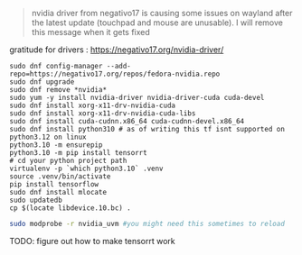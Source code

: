 > nvidia driver from negativo17 is causing some issues on wayland after the latest update (touchpad and mouse are unusable). I will remove this message when it gets fixed

gratitude for drivers : https://negativo17.org/nvidia-driver/

```
sudo dnf config-manager --add-repo=https://negativo17.org/repos/fedora-nvidia.repo
sudo dnf upgrade
sudo dnf remove *nvidia*
sudo yum -y install nvidia-driver nvidia-driver-cuda cuda-devel
sudo dnf install xorg-x11-drv-nvidia-cuda
sudo dnf install xorg-x11-drv-nvidia-cuda-libs
sudo dnf install cuda-cudnn.x86_64 cuda-cudnn-devel.x86_64
sudo dnf install python310 # as of writing this tf isnt supported on python3.12 on linux
python3.10 -m ensurepip
python3.10 -m pip install tensorrt
# cd your python project path
virtualenv -p `which python3.10` .venv 
source .venv/bin/activate
pip install tensorflow
sudo dnf install mlocate
sudo updatedb
cp $(locate libdevice.10.bc) .
```

```bash
sudo modprobe -r nvidia_uvm #you might need this sometimes to reload
```

TODO: figure out how to make tensorrt work
